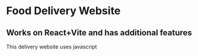 # Food Delivery Website
## Works on React+Vite and has additional features
This delivery website uses javascript